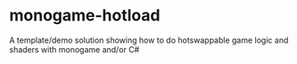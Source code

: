# monogame-hotload
A template/demo solution showing how to do hotswappable game logic and shaders with monogame and/or C# 
